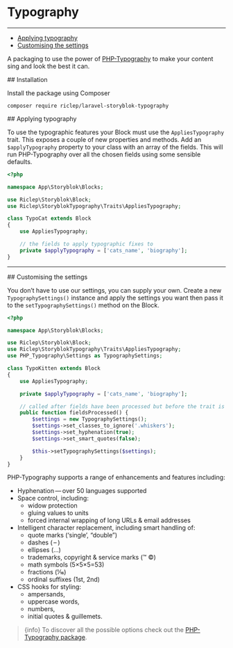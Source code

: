 # Typography

---

- [Applying typography](#applying-typography)
- [Customising the settings](#customising-the-settings)


A packaging to use the power of [PHP-Typography](https://github.com/mundschenk-at/php-typography) to make your content sing and look the best it can.

<a name="installation">
## Installation
</a>

Install the package using Composer

`composer require riclep/laravel-storyblok-typography`

<a name="applying-typography">
## Applying typography
</a>

To use the typographic features your Block must use the `AppliesTypography` trait. This exposes a couple of new properties and methods. Add an `$applyTypography` property to your class with an array of the fields. This will run PHP-Typography over all the chosen fields using some sensible defaults.

```php
<?php

namespace App\Storyblok\Blocks;

use Riclep\Storyblok\Block;
use Riclep\StoryblokTypography\Traits\AppliesTypography;

class TypoCat extends Block
{
    use AppliesTypography;

    // the fields to apply typographic fixes to
	private $applyTypography = ['cats_name', 'biography'];
}
```

---

<a name="customising-the-settings">
## Customising the settings
</a>

You don’t have to use our settings, you can supply your own. Create a new `TypographySettings()` instance and apply the settings you want then pass it to the `setTypographySettings()` method on the Block.

```php
<?php

namespace App\Storyblok\Blocks;

use Riclep\Storyblok\Block;
use Riclep\StoryblokTypography\Traits\AppliesTypography;
use PHP_Typography\Settings as TypographySettings;

class TypoKitten extends Block
{
    use AppliesTypography;

	private $applyTypography = ['cats_name', 'biography'];

    // called after fields have been processed but before the trait is initialised
	public function fieldsProcessed() {
        $settings = new TypographySettings();
        $settings->set_classes_to_ignore('.whiskers');
        $settings->set_hyphenation(true);
        $settings->set_smart_quotes(false);

        $this->setTypographySettings($settings);
	}
}
```

PHP-Typography supports a range of enhancements and features including:

- Hyphenation — over 50 languages supported
- Space control, including:
    - widow protection
    - gluing values to units
    - forced internal wrapping of long URLs & email addresses
- Intelligent character replacement, including smart handling of:
    - quote marks (‘single’, “double”)
    - dashes ( – )
    - ellipses (…)
    - trademarks, copyright & service marks (™ ©)
    - math symbols (5×5×5=53)
    - fractions (1⁄16)
    - ordinal suffixes (1st, 2nd)
- CSS hooks for styling:
    - ampersands,
    - uppercase words,
    - numbers,
    - initial quotes & guillemets.


> {info} To discover all the possible options check out the [PHP-Typography package](https://github.com/mundschenk-at/php-typography).